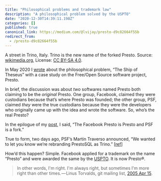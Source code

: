 ```yaml
---
title: "Philosophical problems and trademark law"
description: "A philosophical problem solved by the USPTO"
date: "2020-12-30T14:39:11.198Z"
categories: []
published: true
canonical_link: https://medium.com/@lvijay/presto-d9c82664f55b
redirect_from:
  - /presto-d9c82664f55b
---
```


A street in Trino, Italy. Trino is the new name of the forked Presto. Source: [wikimedia.org](https://commons.wikimedia.org/wiki/File:I_Trino_Piemont_P9203283.JPG), License: [CC BY-SA 4.0](https://creativecommons.org/licenses/by-sa/4.0/deed.en).

In May 2020 I [wrote](https://medium.com/galileo-onwards/theseus-67eba9910d47) about the philosophical problem, “The Ship of Theseus” with a case study on the Free/Open Source software project, Presto.

In brief, the discussion was about _two_ softwares named Presto both claiming to be the _original_ Presto. One group, Facebook, claimed they were custodians because that’s where Presto was founded; the other group, PSF, claimed _they_ were the true custodians because they were the developers who originally came up with the idea and wrote the software. So, who’s the real Presto?

In the epilogue of my [post](https://medium.com/galileo-onwards/theseus-67eba9910d47), I said, “The Facebook Presto is Presto and PSF is a fork.”

True to form, two days ago, PSF’s Martin Traverso announced, “We wanted to let you know we’re rebranding PrestoSQL as Trino.” \[[ref](https://groups.google.com/g/presto-users/c/PdqJUrE090Y/m/RYzT_eA7BwAJ)\]

How’d this happen? Simple. Facebook applied for a trademark on the name “Presto” and were awarded the same by the [USPTO](https://uspto.report/TM/88393626). It is now Presto®.

> In other words, I'm right. I'm always right, but sometimes I'm more right than other times. — Linus Torvalds, git mailing list, [2005 Apr 15](https://public-inbox.org/git/Pine.LNX.4.58.0504150753440.7211@ppc970.osdl.org/).
